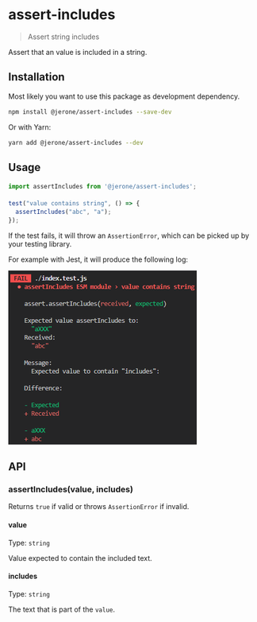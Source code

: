 # assert-includes

> Assert string includes

Assert that an value is included in a string.

## Installation

Most likely you want to use this package as development dependency.

```sh
npm install @jerone/assert-includes --save-dev
```

Or with Yarn:
```sh
yarn add @jerone/assert-includes --dev
```

## Usage

```js
import assertIncludes from '@jerone/assert-includes';

test("value contains string", () => {
  assertIncludes("abc", "a");
});
```

If the test fails, it will throw an `AssertionError`,
which can be picked up by your testing library.

For example with Jest, it will produce the following log:

![Jest log](https://raw.githubusercontent.com/jerone/assert-includes/master/docs/failing-test.png)

## API

### assertIncludes(value, includes)

Returns `true` if valid or throws `AssertionError` if invalid.

#### value

Type: `string`

Value expected to contain the included text.

#### includes

Type: `string`

The text that is part of the `value`.
